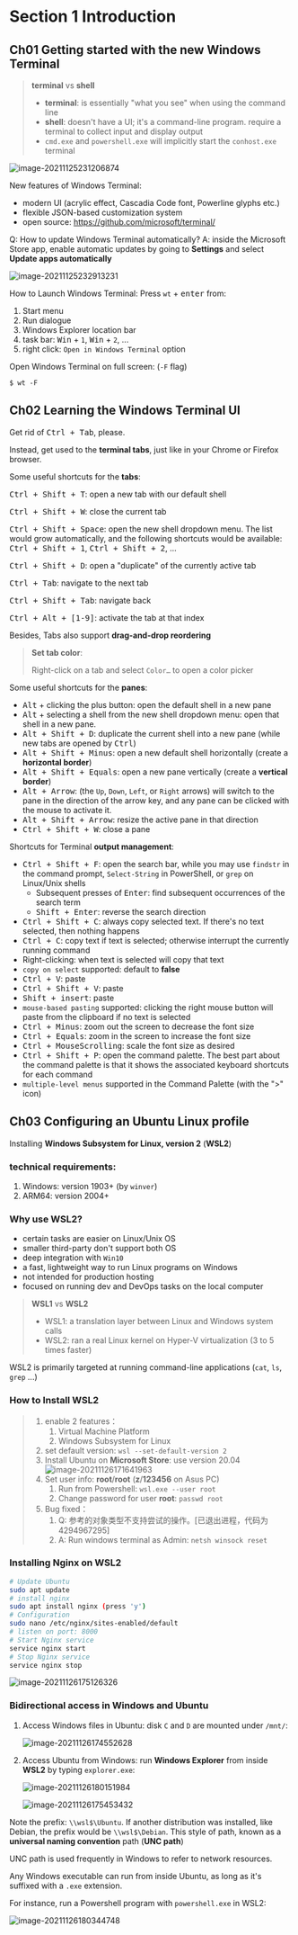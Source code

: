 # Section 1 Introduction

## Ch01 Getting started with the new Windows Terminal

> **terminal** vs **shell**
>
> - **terminal**: is essentially "what you see" when using the command line
> - **shell**: doesn't have a UI; it's a command-line program. require a terminal to collect input and display output
> - `cmd.exe` and `powershell.exe` will implicitly start the `conhost.exe` terminal

![image-20211125231206874](./imgs\s1\s1c1-1.png)



New features of Windows Terminal:

- modern UI (acrylic effect, Cascadia Code font, Powerline glyphs etc.)
- flexible JSON-based customization system
- open source: https://github.com/microsoft/terminal/



Q: How to update Windows Terminal automatically?
A: inside the Microsoft Store app, enable automatic updates by going to **Settings** and select **Update apps automatically**

![image-20211125232913231](./imgs/s1/s1c1-2.png)





How to Launch Windows Terminal: Press `wt` + <kbd>enter</kbd> from:

1. Start menu
2. Run dialogue
3. Windows Explorer location bar
4. task bar: <kbd>Win</kbd> + `1`, <kbd>Win</kbd> + `2`, ...
5. right click: `Open in Windows Terminal` option



Open Windows Terminal on full screen: (`-F` flag)

```shell
$ wt -F
```





## Ch02 Learning the Windows Terminal UI

Get rid of <kbd>Ctrl + Tab</kbd>, please. 

Instead, get used to the **terminal tabs**, just like in your Chrome or Firefox browser.



Some useful shortcuts for the **tabs**:

<kbd>Ctrl + Shift + T</kbd>: open a new tab with our default shell

<kbd>Ctrl + Shift + W</kbd>: close the current tab

<kbd>Ctrl + Shift + Space</kbd>: open the new shell dropdown menu. The list would grow automatically, and the following shortcuts would be available: <kbd>Ctrl + Shift + 1</kbd>, <kbd>Ctrl + Shift + 2</kbd>, ...

<kbd>Ctrl + Shift + D</kbd>: open a "duplicate" of the currently active tab

<kbd>Ctrl + Tab</kbd>: navigate to the next tab

<kbd>Ctrl + Shift + Tab</kbd>: navigate back

<kbd>Ctrl + Alt + [1-9]</kbd>: activate the tab at that index

Besides, Tabs also support **drag-and-drop reordering**



> **Set tab color**: 
>
> Right-click on a tab and select `Color…` to open a color picker



Some useful shortcuts for the **panes**:

- <kbd>Alt</kbd> + clicking the plus button: open the default shell in a new pane
- <kbd>Alt</kbd> + selecting a shell from the new shell dropdown menu: open that shell in a new pane.
- <kbd>Alt + Shift + D</kbd>: duplicate the current shell into a new pane (while new tabs are opened by <kbd>Ctrl</kbd>)
- <kbd>Alt + Shift + Minus</kbd>: open a new default shell horizontally (create a **horizontal border**)
- <kbd>Alt + Shift + Equals</kbd>: open a new pane vertically (create a **vertical border**)
- <kbd>Alt + Arrow</kbd>: (the `Up`, `Down`, `Left`, or `Right` arrows) will switch to the pane in the direction of the arrow key, and any pane can be clicked with the mouse to activate it.
- <kbd>Alt + Shift + Arrow</kbd>: resize the active pane in that direction
- <kbd>Ctrl + Shift + W</kbd>: close a pane





Shortcuts for Terminal **output management**:

- <kbd>Ctrl + Shift + F</kbd>: open the search bar, while you may use `findstr` in the command prompt, `Select-String` in PowerShell, or `grep` on Linux/Unix shells
  - Subsequent presses of <kbd>Enter</kbd>: find subsequent occurrences of the search term
  - <kbd>Shift + Enter</kbd>: reverse the search direction
- <kbd>Ctrl + Shift + C</kbd>: always copy selected text. If there's no text selected, then nothing happens
- <kbd>Ctrl + C</kbd>: copy text if text is selected; otherwise interrupt the currently running command
- Right-clicking: when text is selected will copy that text
- `copy on select`  supported: default to **false**
- <kbd>Ctrl + V</kbd>: paste
- <kbd>Ctrl + Shift + V</kbd>: paste
- <kbd>Shift + insert</kbd>: paste
- `mouse-based pasting` supported: clicking the right mouse button will paste from the clipboard if no text is selected
- <kbd>Ctrl + Minus</kbd>: zoom out the screen to decrease the font size
- <kbd>Ctrl + Equals</kbd>: zoom in the screen to increase the font size
- <kbd>Ctrl + MouseScrolling</kbd>: scale the font size as desired
- <kbd>Ctrl + Shift + P</kbd>: open the command palette. The best part about the command palette is that it shows the associated keyboard shortcuts for each command
- `multiple-level menus` supported in the Command Palette (with the ">" icon)





## Ch03 Configuring an Ubuntu Linux profile



Installing **Windows Subsystem for Linux, version 2** (**WSL2**)

### technical requirements: 

1. Windows: version 1903+ (by `winver`)
2. ARM64: version 2004+



### Why use WSL2?

- certain tasks are easier on Linux/Unix OS
- smaller third-party don't support both OS
- deep integration with `Win10`
- a fast, lightweight way to run Linux programs on Windows
- not intended for production hosting
- focused on running dev and DevOps tasks on the local computer



> **WSL1** vs **WSL2**
>
> - WSL1: a translation layer between Linux and Windows system calls
> - WSL2: ran a real Linux kernel on Hyper-V virtualization (3 to 5 times faster)



WSL2 is primarily targeted at running command-line applications (`cat`, `ls`, `grep` ...)





### How to Install WSL2

> 1. enable 2 features：
>    1. Virtual Machine Platform
>    2. Windows Subsystem for Linux
> 2. set default version: `wsl --set-default-version 2`
> 3. Install Ubuntu on **Microsoft Store**: use version 20.04
>    ![image-20211126171641963](./imgs/s1/s1c3-wsl2-ubuntu.png)
> 4. Set user info: **root**/**root** (**z**/**123456** on Asus PC)
>    1. Run from Powershell: `wsl.exe --user root`
>    2. Change password for user **root**: `passwd root` 
> 5. Bug fixed：
>    1. Q: 参考的对象类型不支持尝试的操作。[已退出进程，代码为 4294967295]
>    2. A: Run windows terminal as Admin: `netsh winsock reset`



### Installing Nginx on WSL2

```bash
# Update Ubuntu
sudo apt update
# install nginx
sudo apt install nginx (press 'y')
# Configuration
sudo nano /etc/nginx/sites-enabled/default
# listen on port: 8000
# Start Nginx service
service nginx start
# Stop Nginx service
service nginx stop
```

![image-20211126175126326](./imgs/s1/s1c3-startNginx.png)



### Bidirectional access in Windows and Ubuntu

1. Access Windows files in Ubuntu: disk `C` and `D` are mounted under `/mnt/`:

   ![image-20211126174552628](./imgs/s1/s1c3-ls-mnt.png)

2. Access Ubuntu from Windows: run **Windows Explorer** from inside **WSL2** by typing `explorer.exe`:

   ![image-20211126180151984](./imgs/s1/s1c3-accessWindowsFromLinux0.png)

   ![image-20211126175453432](./imgs/s1/s1c3-accessWindowsFromLinux.png)

Note the prefix: `\\wsl$\Ubuntu`. If another distribution was installed, like Debian, the prefix would be `\\wsl$\Debian`. This style of path, known as a **universal naming convention** path (**UNC path**)

UNC path is used frequently in Windows to refer to network resources.

Any Windows executable can run from inside Ubuntu, as long as it's suffixed with a `.exe` extension.

For instance, run a Powershell program with `powershell.exe` in WSL2:

![image-20211126180344748](./imgs/s1/s1c3-runPowershellFromWSL2.png)

